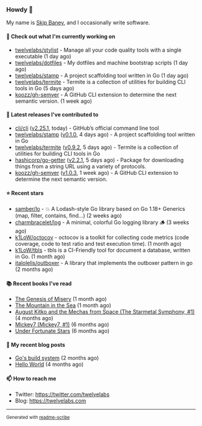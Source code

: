 ### Howdy 👋

My name is [Skip Baney](https://twelvelabs.com), and I occasionally write software.

#### 👷 Check out what I'm currently working on

- [twelvelabs/stylist](https://github.com/twelvelabs/stylist) - Manage all your code quality tools with a single executable (1 day ago)
- [twelvelabs/dotfiles](https://github.com/twelvelabs/dotfiles) - My dotfiles and machine bootstrap scripts  (1 day ago)
- [twelvelabs/stamp](https://github.com/twelvelabs/stamp) - A project scaffolding tool written in Go (1 day ago)
- [twelvelabs/termite](https://github.com/twelvelabs/termite) - Termite is a collection of utilities for building CLI tools in Go (5 days ago)
- [koozz/gh-semver](https://github.com/koozz/gh-semver) - A GitHub CLI extension to determine the next semantic version. (1 week ago)

#### 🔭 Latest releases I've contributed to

- [cli/cli](https://github.com/cli/cli) ([v2.25.1](https://github.com/cli/cli/releases/tag/v2.25.1), today) - GitHub’s official command line tool
- [twelvelabs/stamp](https://github.com/twelvelabs/stamp) ([v0.1.0](https://github.com/twelvelabs/stamp/releases/tag/v0.1.0), 4 days ago) - A project scaffolding tool written in Go
- [twelvelabs/termite](https://github.com/twelvelabs/termite) ([v0.9.2](https://github.com/twelvelabs/termite/releases/tag/v0.9.2), 5 days ago) - Termite is a collection of utilities for building CLI tools in Go
- [hashicorp/go-getter](https://github.com/hashicorp/go-getter) ([v2.2.1](https://github.com/hashicorp/go-getter/releases/tag/v2.2.1), 5 days ago) - Package for downloading things from a string URL using a variety of protocols.
- [koozz/gh-semver](https://github.com/koozz/gh-semver) ([v1.0.3](https://github.com/koozz/gh-semver/releases/tag/v1.0.3), 1 week ago) - A GitHub CLI extension to determine the next semantic version.

#### ⭐ Recent stars

- [samber/lo](https://github.com/samber/lo) - 💥  A Lodash-style Go library based on Go 1.18&#43; Generics (map, filter, contains, find...) (2 weeks ago)
- [charmbracelet/log](https://github.com/charmbracelet/log) - A minimal, colorful Go logging library 🪵 (3 weeks ago)
- [k1LoW/octocov](https://github.com/k1LoW/octocov) - octocov is a toolkit for collecting code metrics (code coverage, code to test ratio and test execution time). (1 month ago)
- [k1LoW/tbls](https://github.com/k1LoW/tbls) - tbls is a CI-Friendly tool for document a database, written in Go. (1 month ago)
- [italolelis/outboxer](https://github.com/italolelis/outboxer) - A library that implements the outboxer pattern in go (2 months ago)

#### 📚 Recent books I've read

- [The Genesis of Misery](https://www.goodreads.com/review/show/4961676783?utm_medium=api&amp;utm_source=rss) (1 month ago)
- [The Mountain in the Sea](https://www.goodreads.com/review/show/5027288300?utm_medium=api&amp;utm_source=rss) (1 month ago)
- [August Kitko and the Mechas from Space (The Starmetal Symphony, #1)](https://www.goodreads.com/review/show/5100246985?utm_medium=api&amp;utm_source=rss) (4 months ago)
- [Mickey7 (Mickey7, #1)](https://www.goodreads.com/review/show/4962790910?utm_medium=api&amp;utm_source=rss) (6 months ago)
- [Under Fortunate Stars](https://www.goodreads.com/review/show/4813809207?utm_medium=api&amp;utm_source=rss) (6 months ago)

#### 📜 My recent blog posts

- [Go&#39;s build system](https://twelvelabs.com/2023/01/02/go-build-system/) (2 months ago)
- [Hello World](https://twelvelabs.com/2022/11/20/hello-world/) (4 months ago)

#### 📫 How to reach me

- Twitter: <https://twitter.com/twelvelabs>
- Blog: <https://twelvelabs.com>

---

<sup>Generated with [readme-scribe](https://github.com/muesli/readme-scribe)</sup>
